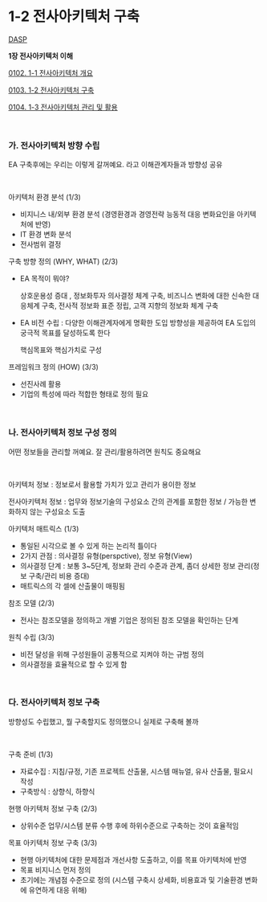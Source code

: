 # 1-2 전사아키텍처 구축

<p> <a href="./study_dasp.html">DASP</a> </p>

**<p> 1장 전사아키텍처 이해</p>**
<p> <a href="./study_0102.html">0102. 1-1 전사아키텍처 개요</a> </p>
<p> <a href="./study_0103.html">0103. 1-2 전사아키텍처 구축</a> </p>
<p> <a href="./study_0104.html">0104. 1-3 전사아키텍처 관리 및 활용</a> </p>

<br>

### **가. 전사아키텍처 방향 수립** 

EA 구축후에는 우리는 이렇게 갈꺼예요. 라고 이해관계자들과 방향성 공유

<br>

아키텍처 환경 분석 (1/3)
- 비지니스 내/외부 환경 분석 (경영환경과 경영전략 능동적 대응 변화요인을 아키텍처에 반영)
- IT 환경 변화 분석
- 전사범위 결정

구축 방향 정의 (WHY, WHAT) (2/3)
- EA 목적이 뭐야?
    
    상호운용성 증대   , 정보화투자 의사결정 체계 구축, 비즈니스 변화에 대한 신속한 대응체계 구축, 전사적 정보화 표준 정립, 고객 지향의 정보화 체계 구축

- EA 비전 수립 : 다양한 이해관계자에게 명확한 도입 방향성을 제공하여 EA 도입의 궁극적 목표를 달성하도록 한다
    
    핵심목표와 핵심가치로 구성

프레임워크 정의 (HOW) (3/3)
- 선진사례 활용
- 기업의 특성에 따라 적합한 형태로 정의 필요

<br>


### **나. 전사아키텍처 정보 구성 정의**

어떤 정보들을 관리할 꺼예요. 잘 관리/활용하려면 원칙도 중요해요

<br>

아키텍처 정보 : 정보로서 활용할 가치가 있고 관리가 용이한 정보

전사아키텍처 정보 : 업무와 정보기술의 구성요소 간의 관계를 포함한 정보 / 가능한 변화하지 않는 구성요소 도출

아키텍처 매트릭스  (1/3)
- 통일된 시각으로 볼 수 있게 하는 논리적 틀이다
- 2가지 관점 : 의사결정 유형(perspctive), 정보 유형(View)
- 의사결정 단계 : 보통 3~5단계, 정보화 관리 수준과 관계, 좀더 상세한 정보 관리(정보 구축/관리 비용 증대)
- 매트릭스의 각 셀에 산출물이 매핑됨

참조 모델 (2/3)

- 전사는 참조모델을 정의하고 개별 기업은 정의된 참조 모델을 확인하는 단계 

원칙 수립 (3/3)

- 비전 달성을 위해 구성원들이 공통적으로 지켜야 하는 규범 정의
- 의사결정을 효율적으로 할 수 있게 함

<br>


### **다. 전사아키텍처 정보 구축**

방향성도 수립했고, 뭘 구축할지도 정의했으니 실제로 구축해 볼까

<br>

구축 준비 (1/3)
- 자료수집 : 지침/규정, 기존 프로젝트 산출물, 시스템 매뉴얼, 유사 산출물, 필요시 작성
- 구축방식 : 상향식, 하향식

현행 아키텍처 정보 구축 (2/3)
- 상위수준 업무/시스템 분류 수행 후에 하위수준으로 구축하는 것이 효율적임

목표 아키텍처 정보 구축 (3/3)
- 현행 아키텍처에 대한 문제점과 개선사항 도출하고, 이를 목표 아키텍처에 반영
- 목표 비지니스 먼저 정의
- 초기에는 개념점 수준으로 정의 (시스템 구축시 상세화, 비용효과 및 기술환경 변화에 유연하게 대응 위해)